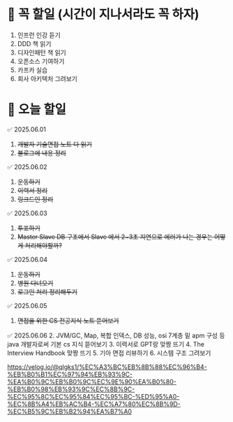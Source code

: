 # 🔴 꼭 할일 (시간이 지나서라도 꼭 하자)
1. 인프런 인강 듣기
1. DDD 책 읽기
1. 디자인패턴 책 읽기
1. 오픈소스 기여하기
1. 카프카 실습
1. 회사 아키텍처 그려보기



# 🔴 오늘 할일

✅ 2025.06.01
1. ~~개발자 기술면접 노트 다 읽기~~
2. ~~블로그에 내용 정리~~

✅ 2025.06.02
1. ~~운동하기~~
2. ~~이력서 정리~~
3. ~~링크드인 정리~~


✅ 2025.06.03
1. ~~투표하기~~
2. ~~Master Slave DB 구조에서 Slave 에서 2~3초 지연으로 에러가 나는 경우는 어떻게 처리해야할까?~~

✅ 2025.06.04
1. ~~운동하기~~
2. ~~병원 다녀오기~~
3. ~~로그인 처리 정리해두기~~

✅ 2025.06.05
1. ~~면접을 위한 CS 전공지식 노트 뜯어보기~~

✅ 2025.06.06
2. JVM/GC, Map, 복합 인덱스, DB 성능, osi 7계층 밑 apm 구성 등 java 개발자로써 기본 cs 지식 뜯어보기
3. 이력서로 GPT랑 맞짱 뜨기
4. The Interview Handbook 맞짱 뜨기
5. 기아 면접 리뷰하기
6. 시스템 구조 그려보기

https://velog.io/@qlgks1/%EC%A3%BC%EB%8B%88%EC%96%B4-%EB%B0%B1%EC%97%94%EB%93%9C-%EA%B0%9C%EB%B0%9C%EC%9E%90%EA%B0%80-%EB%B0%98%EB%93%9C%EC%8B%9C-%EC%95%8C%EC%95%84%EC%95%BC-%ED%95%A0-%EC%8B%A4%EB%AC%B4-%EC%A7%80%EC%8B%9D-%EC%B5%9C%EB%B2%94%EA%B7%A0

